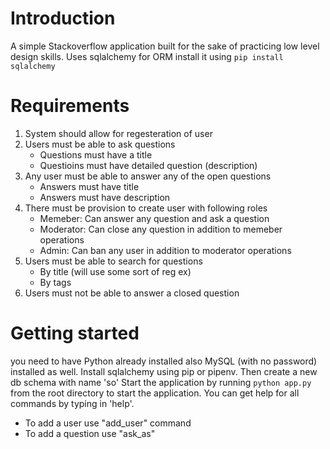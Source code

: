 # Introduction

A simple Stackoverflow application built for the sake of practicing low level design skills.
Uses sqlalchemy for ORM install it using `pip install sqlalchemy`

# Requirements

1. System should allow for regesteration of user
2. Users must be able to ask questions
   - Questions must have a title
   - Questioins must have detailed question (description)
3. Any user must be able to answer any of the open questions
   - Answers must have title
   - Answers must have description
4. There must be provision to create user with following roles
   - Memeber: Can answer any question and ask a question
   - Moderator: Can close any question in addition to memeber operations
   - Admin: Can ban any user in addition to moderator operations
5. Users must be able to search for questions
   - By title (will use some sort of reg ex)
   - By tags
6. Users must not be able to answer a closed question

# Getting started

you need to have Python already installed also MySQL (with no password) installed as well.
Install sqlalchemy using pip or pipenv.
Then create a new db schema with name 'so'
Start the application by running `python app.py` from the root directory to start the application.
You can get help for all commands by typing in 'help'.

- To add a user use "add_user" command
- To add a question use "ask_as"

